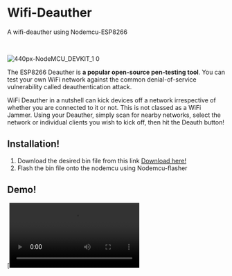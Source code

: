 # Wifi-Deauther

A wifi-deauther using Nodemcu-ESP8266

&nbsp;
&nbsp;

![440px-NodeMCU_DEVKIT_1 0](https://user-images.githubusercontent.com/95465072/209616581-8c3f7460-d004-48a1-93bd-127764c10fd3.jpg)


The ESP8266 Deauther is **a popular open-source pen-testing tool**. You can test your own WiFi network against the common denial-of-service vulnerability called deauthentication attack.


WiFi Deauther in a nutshell can kick devices off a network irrespective of whether you are connected to it or not. This is not classed as a WiFi Jammer. Using your Deauther, simply scan for nearby networks, select the network or individual clients you wish to kick off, then hit the Deauth button!


## Installation!

 1. Download the desired bin file from this link [Download here!](https://github.com/SpacehuhnTech/esp8266_deauther/releases)
 2. Flash the bin file onto the nodemcu using Nodemcu-flasher 


## Demo!
[![Watch the video](https://user-images.githubusercontent.com/95465072/209769263-56b09037-1aa1-42ae-b43e-d18ee0099b80.mp4)




